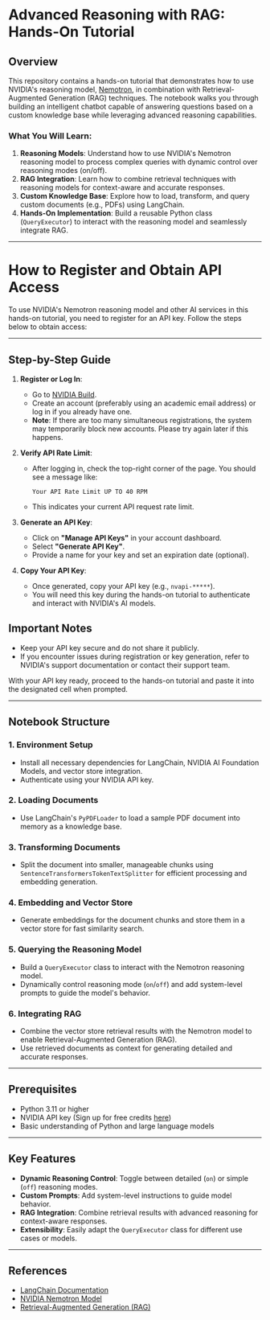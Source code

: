 # **Advanced Reasoning with RAG: Hands-On Tutorial**

## Overview
This repository contains a hands-on tutorial that demonstrates how to use NVIDIA's reasoning model, [Nemotron](https://build.nvidia.com/nvidia/llama-3_1-nemotron-nano-8b-v1), in combination with Retrieval-Augmented Generation (RAG) techniques. The notebook walks you through building an intelligent chatbot capable of answering questions based on a custom knowledge base while leveraging advanced reasoning capabilities.

### What You Will Learn:
1. **Reasoning Models**: Understand how to use NVIDIA's Nemotron reasoning model to process complex queries with dynamic control over reasoning modes (on/off).
2. **RAG Integration**: Learn how to combine retrieval techniques with reasoning models for context-aware and accurate responses.
3. **Custom Knowledge Base**: Explore how to load, transform, and query custom documents (e.g., PDFs) using LangChain.
4. **Hands-On Implementation**: Build a reusable Python class (`QueryExecutor`) to interact with the reasoning model and seamlessly integrate RAG.


---

# **How to Register and Obtain API Access**

To use NVIDIA's Nemotron reasoning model and other AI services in this hands-on tutorial, you need to register for an API key. Follow the steps below to obtain access:

---

## **Step-by-Step Guide**

1. **Register or Log In**:
   - Go to [NVIDIA Build](https://build.nvidia.com).
   - Create an account (preferably using an academic email address) or log in if you already have one.
   - **Note**: If there are too many simultaneous registrations, the system may temporarily block new accounts. Please try again later if this happens.

2. **Verify API Rate Limit**:
   - After logging in, check the top-right corner of the page. You should see a message like:
     ```
     Your API Rate Limit UP TO 40 RPM
     ```
   - This indicates your current API request rate limit.

3. **Generate an API Key**:
   - Click on **"Manage API Keys"** in your account dashboard.
   - Select **"Generate API Key"**.
   - Provide a name for your key and set an expiration date (optional).

4. **Copy Your API Key**:
   - Once generated, copy your API key (e.g., `nvapi-*****`).
   - You will need this key during the hands-on tutorial to authenticate and interact with NVIDIA's AI models.

## **Important Notes**
- Keep your API key secure and do not share it publicly.
- If you encounter issues during registration or key generation, refer to NVIDIA's support documentation or contact their support team.

With your API key ready, proceed to the hands-on tutorial and paste it into the designated cell when prompted.


---

## Notebook Structure

### 1. **Environment Setup**
   - Install all necessary dependencies for LangChain, NVIDIA AI Foundation Models, and vector store integration.
   - Authenticate using your NVIDIA API key.

### 2. **Loading Documents**
   - Use LangChain's `PyPDFLoader` to load a sample PDF document into memory as a knowledge base.

### 3. **Transforming Documents**
   - Split the document into smaller, manageable chunks using `SentenceTransformersTokenTextSplitter` for efficient processing and embedding generation.

### 4. **Embedding and Vector Store**
   - Generate embeddings for the document chunks and store them in a vector store for fast similarity search.

### 5. **Querying the Reasoning Model**
   - Build a `QueryExecutor` class to interact with the Nemotron reasoning model.
   - Dynamically control reasoning mode (`on`/`off`) and add system-level prompts to guide the model's behavior.

### 6. **Integrating RAG**
   - Combine the vector store retrieval results with the Nemotron model to enable Retrieval-Augmented Generation (RAG).
   - Use retrieved documents as context for generating detailed and accurate responses.

---

## Prerequisites
- Python 3.11 or higher
- NVIDIA API key (Sign up for free credits [here](https://catalog.ngc.nvidia.com/))
- Basic understanding of Python and large language models

---
## Key Features

- **Dynamic Reasoning Control**: Toggle between detailed (`on`) or simple (`off`) reasoning modes.
- **Custom Prompts**: Add system-level instructions to guide model behavior.
- **RAG Integration**: Combine retrieval results with advanced reasoning for context-aware responses.
- **Extensibility**: Easily adapt the `QueryExecutor` class for different use cases or models.

---

## References

- [LangChain Documentation](https://python.langchain.com/docs/)
- [NVIDIA Nemotron Model](https://build.nvidia.com/nvidia/llama-3_1-nemotron-nano-8b-v1)
- [Retrieval-Augmented Generation (RAG)](https://python.langchain.com/docs/modules/data_connection/)

